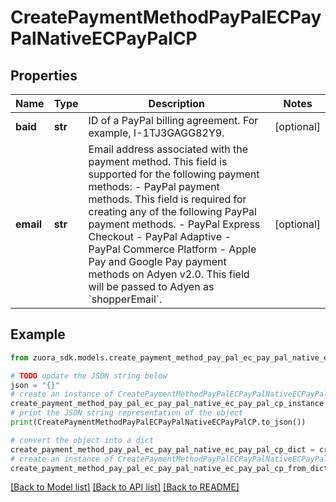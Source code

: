 # CreatePaymentMethodPayPalECPayPalNativeECPayPalCP


## Properties

Name | Type | Description | Notes
------------ | ------------- | ------------- | -------------
**baid** | **str** | ID of a PayPal billing agreement. For example, I-1TJ3GAGG82Y9.  | [optional] 
**email** | **str** | Email address associated with the payment method. This field is supported for the following payment methods:   - PayPal payment methods. This field is required for creating any of the following PayPal payment methods.     - PayPal Express Checkout     - PayPal Adaptive     - PayPal Commerce Platform   - Apple Pay and Google Pay payment methods on Adyen v2.0. This field will be passed to Adyen as &#x60;shopperEmail&#x60;.  | [optional] 

## Example

```python
from zuora_sdk.models.create_payment_method_pay_pal_ec_pay_pal_native_ec_pay_pal_cp import CreatePaymentMethodPayPalECPayPalNativeECPayPalCP

# TODO update the JSON string below
json = "{}"
# create an instance of CreatePaymentMethodPayPalECPayPalNativeECPayPalCP from a JSON string
create_payment_method_pay_pal_ec_pay_pal_native_ec_pay_pal_cp_instance = CreatePaymentMethodPayPalECPayPalNativeECPayPalCP.from_json(json)
# print the JSON string representation of the object
print(CreatePaymentMethodPayPalECPayPalNativeECPayPalCP.to_json())

# convert the object into a dict
create_payment_method_pay_pal_ec_pay_pal_native_ec_pay_pal_cp_dict = create_payment_method_pay_pal_ec_pay_pal_native_ec_pay_pal_cp_instance.to_dict()
# create an instance of CreatePaymentMethodPayPalECPayPalNativeECPayPalCP from a dict
create_payment_method_pay_pal_ec_pay_pal_native_ec_pay_pal_cp_from_dict = CreatePaymentMethodPayPalECPayPalNativeECPayPalCP.from_dict(create_payment_method_pay_pal_ec_pay_pal_native_ec_pay_pal_cp_dict)
```
[[Back to Model list]](../README.md#documentation-for-models) [[Back to API list]](../README.md#documentation-for-api-endpoints) [[Back to README]](../README.md)


